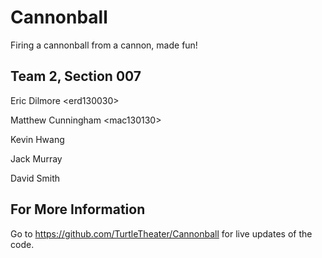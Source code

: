 Cannonball
==========

Firing a cannonball from a cannon, made fun!

Team 2, Section 007
-------------------
Eric Dilmore \<erd130030\>

Matthew Cunningham \<mac130130\>

Kevin Hwang

Jack Murray

David Smith

For More Information
--------------------
Go to https://github.com/TurtleTheater/Cannonball for live updates of the code.
